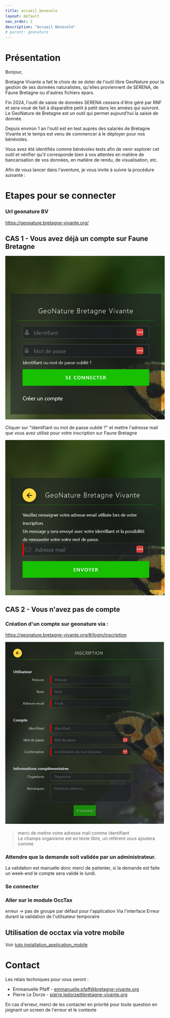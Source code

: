 ```yaml
---
title: accueil_benevole
layout: default
nav_order: 2
description: "Accueil Benevole"
# parent: geonature
---
```

# Présentation

Bonjour,

Bretagne Vivante a fait le choix de se doter de l'outil libre GeoNature pour la gestion de ses données naturalistes, qu'elles proviennent de SERENA, de Faune Bretagne ou d'autres fichiers épars. 

Fin 2024, l'outil de saisie de données SERENA cessera d'être géré par RNF et sera voué de fait à disparaître petit à petit dans les années qui suivront. 
Le GeoNature de Bretagne est un outil qui permet aujourd'hui la saisie de donnée. 

Depuis environ 1 an l'outil est en test auprès des salariés de Bretagne Vivante et le temps est venu de commencer à le déployer pour nos bénévoles.

Vous avez été identifiés comme bénévoles tests afin de venir explorer cet outil et vérifier qu'il corresponde bien à vos attentes en matière de bancarisation de vos données, en matière de rendu, de visualisation, etc.

Afin de vous lancer dans l'aventure, je vous invite à suivre la procédure suivante :


# Etapes pour se connecter

### Url geonature BV
https://geonature.bretagne-vivante.org/

## CAS 1 - Vous avez déjà un compte sur Faune Bretagne

![image](../ressources/images/GeoNature_log_screen.png)

Cliquer sur "Identifiant ou mot de passe oublié ?"
et mettre l'adresse mail que vous avez utilisé pour votre inscription sur Faune Bretagne

![image](../ressources/images/GeoNature_recup_mdp.png)

## CAS 2 - Vous n'avez pas de compte 

### Création d'un compte sur geonature via :
https://geonature.bretagne-vivante.org/#/login/inscription

![image](../ressources/images/GeoNature_creation_compte.png)


> merci de mettre votre adresse mail comme identifiant  
Le champs organisme est en texte libre, 
un référent vous ajoutera comme

### Attendre que la demande soit validée par un administrateur.
La validation est manuelle donc merci de patienter, 
si la demande est faite un week-end le compte sera validé le lundi. 


### Se connecter 

### Aller sur le module OccTax

erreur -> pas de groupe par défaut pour l'application
Via l'interface  Erreur durant la validation de l'utilisateur temporaire 
## Utilisation de occtax via votre mobile

Voir [ tuto installation_application_mobile](https://bretagne-vivante.github.io/geonature/installation_application_mobile.html)

# Contact

Les relais techniques pour vous seront : 
- Emmanuelle Pfaff - emmanuelle.pfaff@bretagne-vivante.org
- Pierre Le Dorze - pierre.ledorze@bretagne-vivante.org

En cas d'erreur, merci de les contacter en priorité pour toute question 
en joignant un screen de l'erreur et le contexte